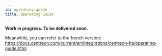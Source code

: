 ```yaml
---
id: operating-guide
title: Operating Guide
---
```


**Work in progress.
To be delivered soon.**

Meanwhile, you can refer to the french version: https://docs.centreon.com/current/en/integrations/centreon-ha/operating-guide.html

